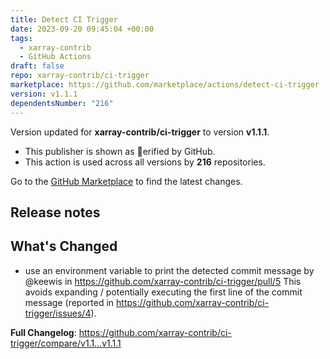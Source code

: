```yaml
---
title: Detect CI Trigger
date: 2023-09-20 09:45:04 +00:00
tags:
  - xarray-contrib
  - GitHub Actions
draft: false
repo: xarray-contrib/ci-trigger
marketplace: https://github.com/marketplace/actions/detect-ci-trigger
version: v1.1.1
dependentsNumber: "216"
---
```



Version updated for **xarray-contrib/ci-trigger** to version **v1.1.1**.
- This publisher is shown as erified by GitHub.
- This action is used across all versions by **216** repositories.

Go to the [GitHub Marketplace](https://github.com/marketplace/actions/detect-ci-trigger) to find the latest changes.

## Release notes

## What's Changed
* use an environment variable to print the detected commit message by @keewis in https://github.com/xarray-contrib/ci-trigger/pull/5
  This avoids expanding / potentially executing the first line of the commit message (reported in https://github.com/xarray-contrib/ci-trigger/issues/4).


**Full Changelog**: https://github.com/xarray-contrib/ci-trigger/compare/v1.1...v1.1.1
